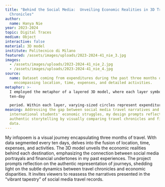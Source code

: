 ```yaml
---
title: "Behind the Social Media:  Unveiling Economic Realities in 3D Travel
  Chronicles"
author:
  name: Hanya Nie
year: 2023-2024
topic: Digital Traces
medium: Object
interactive: false
material: 3D model
institute: Politecnico di Milano
featured: /assets/images/uploads/2023-2024-41_nie_3.jpg
images:
  - /assets/images/uploads/2023-2024-41_nie_2.jpg
  - /assets/images/uploads/2023-2024-41_nie_4.jpg
source:
  name: Dataset coming from expenditures during the past three months of travel,
    encompassing location, time, expenses, and detailed activities.
metaphor: >-
  I employed the metaphor of a layered 3D model, where each layer symbolizes a
  ten-day

  period. Within each layer, varying-sized circles represent expenditures, with size denoting the amount spent. The circles' positions on the square layers signify the relative locations of travel destinations concerning Milan. This metaphor was chosen to visually convey the temporal and spatial dimensions of my travel expenditures, creating a tangible representation of the financial journey over time.
meaning: Addressing the gap between social media travel narratives and
  international students' economic struggles, my design prompts reflection on
  authentic storytelling by visually comparing travel chronicles and financial
  data.
---
```

My infopoem is a visual journey encapsulating three months of travel. With data segmented every ten days, delves into the fusion of location, time, expenses, and activities. The 3D model unveils the economic realities behind each destination, emphasizing the connection
between social media portrayals and financial undertones in my past experiences. The project prompts reflection on the authentic representation of journeys, shedding light on the subtle dynamics between travel chronicles and economic disparities. It invites viewers to reassess the narratives presented in the “vibrant tapestry” of social media travel records.
